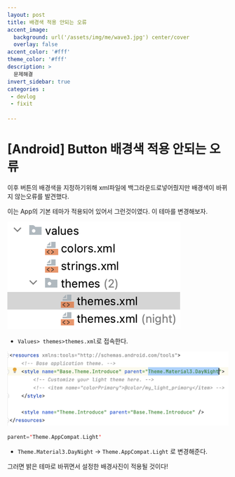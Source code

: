 ```yaml
---
layout: post
title: 배경색 적용 안되는 오류
accent_image: 
  background: url('/assets/img/me/wave3.jpg') center/cover
  overlay: false
accent_color: '#fff'
theme_color: '#fff'
description: >
  문제해결
invert_sidebar: true
categories :
 - devlog	
 - fixit

---
```


# [Android] Button 배경색 적용 안되는 오류



이후 버튼의 배경색을 지정하기위해 xml파일에 백그라운드로넣어줬지만 배경색이 바뀌지 않는오류를 발견했다.

이는 App의 기본 테마가 적용되어 있어서 그런것이였다. 이 테마를 변경해보자.





![color](../../../assets/img/blog/color.png)

* `Values> themes>themes.xml`로 접속한다.



![appbar4](../../../assets/img/blog/appbar4.png)

```kotlin
parent='Theme.AppCompat.Light'
```

* `Theme.Material3.DayNight` -> `Theme.AppCompat.Light` 로 변경해준다.



그러면 밝은 테마로 바뀌면서 설정한 배경사진이 적용될 것이다!





